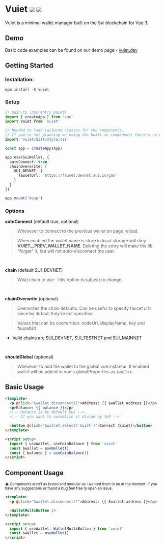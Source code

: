 # Vuiet <a href="https://www.npmjs.com/package/vuiet" target="_blank">![](https://img.shields.io/npm/v/vuiet?color=blue)</a> <a href="https://www.npmjs.com/package/vuiet" target="_blank">![](https://img.shields.io/npm/dm/vuiet?color=blue)</a>

Vuiet is a minimal wallet manager built on the Sui blockchain for Vue 3.

## Demo

Basic code examples can be found on our demo page - [vuiet.dev](https://vuiet.dev)

## Getting Started

### Installation:

```
npm install -S vuiet
```

### Setup
```ts
// main.ts (App entry point)
import { createApp } from 'vue'
import Vuiet from 'vuiet'

// Needed to load tailwind classes for the components.
// If you're not planning on using the built-in components there's no need to import it.
import 'vuiet/dist/style.css'

const app = createApp(App)

app.use(SuiWallet, {
  autoConnect: true,
  chainOverwrite: {
    SUI_DEVNET: {
      faucetUrl: 'https://faucet.devnet.sui.io/gas'
    }
  }
})

app.mount('#app')
```

### Options
<b>autoConnect</b> (default true, optional)
> Whenever to connect to the previous wallet on page reload.

> When enabled the wallet name is store in local storage with key <b>VUIET__PREV_WALLET_NAME</b>. 
Deleting the entry will make the lib "forget" it, but will not auto-disconnect the user.

<br />

<b>chain</b> (default SUI_DEVNET)
> What chain to use - this option is subject to change.

<br />

<b>chainOverwrite</b> (optional)
> Overwrites the chain defaults. Can be useful to specify faucet urls since by default they're not specified.

> Values that can be overwritten: nodeUrl, displayName, key and faucetUrl

* Valid chains are SUI_DEVNET, SUI_TESTNET and SUI_MAINNET

<br />

<b>shouldGlobal</b> (optional)
> Whenever to add the wallet to the global vue instance. If enabled wallet will be added to vue's globalProperties as `$wallet`.
## Basic Usage

```html
<template>
  <p @click="$wallet.disconnect()">Address: {{ $wallet.address }}</p>
  <p>Balance: {{ balance }}</p>
  <!-- Balance is by default SUI -->
  <!-- If you want to normalize it divide by 1e9 -->

  <button @click="$wallet.select('Suiet')">Connect (Suiet)</button>
</template>

<script setup>
  import { useWallet, useCoinBalance } from 'vuiet'
  const $wallet = useWallet()
  const { balance } = useCoinBalance()
</script>
```

## Component Usage

<sub>⚠️ Components aren't as tested and modular as I wanted them to be at the moment. If you have any suggestions or found a bug feel free to open an issue.</sub>

```html
<template>
  <p @click="$wallet.disconnect()">Address: {{ $wallet.address }}</p>

  <WalletMultiButton />
</template>

<script setup>
  import { useWallet, WalletMultiButton } from 'vuiet'
  const $wallet = useWallet()
</script>
```
